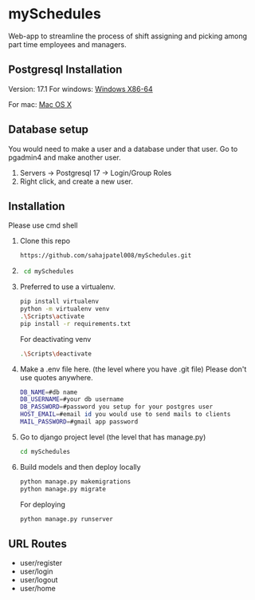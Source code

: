 # mySchedules
Web-app to streamline the process of shift assigning and picking among part time employees and managers.

## Postgresql Installation
Version: 17.1
For windows: [Windows X86-64](https://sbp.enterprisedb.com/getfile.jsp?fileid=1259192)

For mac: [Mac OS X](https://sbp.enterprisedb.com/getfile.jsp?fileid=1259195)

## Database setup
You would need to make a user and a database under that user.
Go to pgadmin4 and make another user.

1. Servers -> Postgresql 17 -> Login/Group Roles
2. Right click, and create a new user. 


## Installation

Please use cmd shell

1. Clone this repo
    ```sh
    https://github.com/sahajpatel008/mySchedules.git
    ```
2. ```sh
    cd mySchedules
    ```
3. Preferred to use a virtualenv. 
    ```sh
    pip install virtualenv
    python -m virtualenv venv
    .\Scripts\activate
    pip install -r requirements.txt
    ```
    For deactivating venv
    ```sh
    .\Scripts\deactivate
    ```
4. Make a .env file here. (the level where you have .git file) Please don't use quotes anywhere.
    ```sh
    DB_NAME=#db name
    DB_USERNAME=#your db username
    DB_PASSWORD=#password you setup for your postgres user 
    HOST_EMAIL=#email id you would use to send mails to clients 
    MAIL_PASSWORD=#gmail app password 
    ```
5. Go to django project level (the level that has manage.py)
    ```sh
    cd mySchedules
    ```

6. Build models and then deploy locally
     ```sh
    python manage.py makemigrations
    python manage.py migrate
    ```
    For deploying
    ```sh
    python manage.py runserver
    ```

## URL Routes
- user/register
- user/login
- user/logout
- user/home